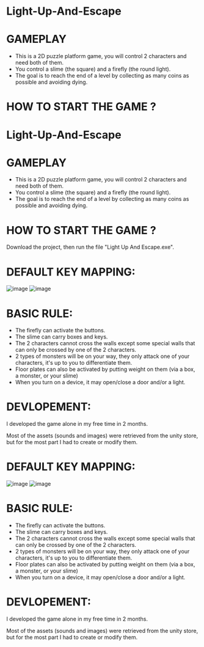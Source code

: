 # Light-Up-And-Escape

# GAMEPLAY

- This is a 2D puzzle platform game, you will control 2 characters and need both of them.
- You control a slime (the square) and a firefly (the round light).
- The goal is to reach the end of a level by collecting as many coins as possible and avoiding dying.

# HOW TO START THE GAME ?

# Light-Up-And-Escape

# GAMEPLAY

- This is a 2D puzzle platform game, you will control 2 characters and need both of them.
- You control a slime (the square) and a firefly (the round light).
- The goal is to reach the end of a level by collecting as many coins as possible and avoiding dying.

# HOW TO START THE GAME ?

Download the project, then run the file "Light Up And Escape.exe".

# DEFAULT KEY MAPPING:

![image](https://user-images.githubusercontent.com/47974387/201927571-a45cc861-1181-4378-8b64-388b94d5c0c2.png)
![image](https://user-images.githubusercontent.com/47974387/201927646-0208152c-7923-4fb3-8314-b60f3cb229a7.png)

# BASIC RULE:

- The firefly can activate the buttons.
- The slime can carry boxes and keys.
- The 2 characters cannot cross the walls except some special walls that can only be crossed by one of the 2 characters.
- 2 types of monsters will be on your way, they only attack one of your characters, it's up to you to differentiate them.
- Floor plates can also be activated by putting weight on them (via a box, a monster, or your slime)
- When you turn on a device, it may open/close a door and/or a light.

# DEVLOPEMENT:

I developed the game alone in my free time in 2 months.

Most of the assets (sounds and images) were retrieved from the unity store, but for the most part I had to create or modify them.
# DEFAULT KEY MAPPING:

![image](https://user-images.githubusercontent.com/47974387/201927571-a45cc861-1181-4378-8b64-388b94d5c0c2.png)
![image](https://user-images.githubusercontent.com/47974387/201927646-0208152c-7923-4fb3-8314-b60f3cb229a7.png)

# BASIC RULE:

- The firefly can activate the buttons.
- The slime can carry boxes and keys.
- The 2 characters cannot cross the walls except some special walls that can only be crossed by one of the 2 characters.
- 2 types of monsters will be on your way, they only attack one of your characters, it's up to you to differentiate them.
- Floor plates can also be activated by putting weight on them (via a box, a monster, or your slime)
- When you turn on a device, it may open/close a door and/or a light.

# DEVLOPEMENT:

I developed the game alone in my free time in 2 months.

Most of the assets (sounds and images) were retrieved from the unity store, but for the most part I had to create or modify them.
